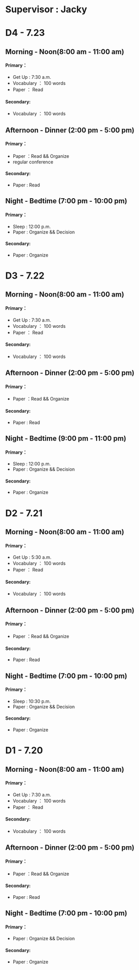 # **Supervisor : Jacky**

# D4 - 7.23
## Morning - Noon(8:00 am - 11:00 am)
#### Primary：
- Get Up : 7:30 a.m.
- Vocabulary ： 100 words
- Paper ： Read
#### Secondary:
- Vocabulary ： 100 words

## Afternoon - Dinner (2:00 pm - 5:00 pm)
#### Primary：
- Paper ：Read && Organize
- regular conference
#### Secondary:
- Paper : Read

## Night - Bedtime (7:00 pm - 10:00 pm)
#### Primary：
- Sleep : 12:00 p.m.
- Paper : Organize && Decision
#### Secondary:
- Paper : Organize

# D3 - 7.22
## Morning - Noon(8:00 am - 11:00 am)
#### Primary：
- Get Up : 7:30 a.m.
- Vocabulary ： 100 words
- Paper ： Read
#### Secondary:
- Vocabulary ： 100 words

## Afternoon - Dinner (2:00 pm - 5:00 pm)
#### Primary：
- Paper ：Read && Organize
#### Secondary:
- Paper : Read

## Night - Bedtime (9:00 pm - 11:00 pm)
#### Primary：
- Sleep : 12:00 p.m.
- Paper : Organize && Decision
#### Secondary:
- Paper : Organize

# D2 - 7.21
## Morning - Noon(8:00 am - 11:00 am)
#### Primary：
- Get Up : 5:30 a.m.
- Vocabulary ： 100 words
- Paper ： Read
#### Secondary:
- Vocabulary ： 100 words

## Afternoon - Dinner (2:00 pm - 5:00 pm)
#### Primary：
- Paper ：Read && Organize
#### Secondary:
- Paper : Read

## Night - Bedtime (7:00 pm - 10:00 pm)
#### Primary：
- Sleep : 10:30 p.m.
- Paper : Organize && Decision
#### Secondary:
- Paper : Organize

# D1 - 7.20
## Morning - Noon(8:00 am - 11:00 am)
#### Primary：
- Get Up : 7:30 a.m.
- Vocabulary ： 100 words
- Paper ： Read
#### Secondary:
- Vocabulary ： 100 words

## Afternoon - Dinner (2:00 pm - 5:00 pm)
#### Primary：
- Paper ：Read && Organize
#### Secondary:
- Paper : Read

## Night - Bedtime (7:00 pm - 10:00 pm)
#### Primary：
- Paper : Organize && Decision
#### Secondary:
- Paper : Organize

